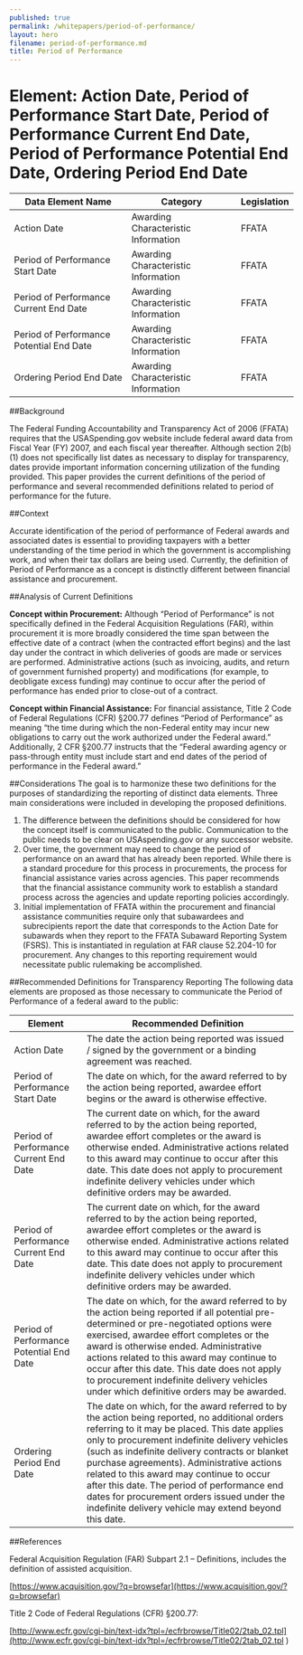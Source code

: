 ```yaml
---
published: true
permalink: /whitepapers/period-of-performance/
layout: hero
filename: period-of-performance.md
title: Period of Performance
---
```


# Element: Action Date, Period of Performance Start Date, Period of Performance Current End Date, Period of Performance Potential End Date, Ordering Period End Date


<table>
  <thead>
    <tr>
      <th scope ="col">Data Element Name</th>
      <th scope="col">Category</th>
      <th scope="col">Legislation</th>
    </tr>
  </thead>
  <tr>
    <td>Action Date</td>
    <td>Awarding Characteristic Information</td>
    <td>FFATA</td>
  </tr>
  <tr>
    <td>Period of Performance Start Date</td>
    <td>Awarding Characteristic Information</td>
    <td>FFATA</td>
  </tr>
  <tr>
    <td>Period of Performance Current End Date</td>
    <td>Awarding Characteristic Information</td>
    <td>FFATA</td>
  </tr>
  <tr>
    <td>Period of Performance Potential End Date</td>
    <td>Awarding Characteristic Information</td>
    <td>FFATA</td>
  </tr>
  <tr>
    <td>Ordering Period End Date</td>
    <td>Awarding Characteristic Information</td>
    <td>FFATA</td>
  </tr>
  </table>


##Background

The Federal Funding Accountability and Transparency Act of 2006 (FFATA) requires that the USASpending.gov website include federal award data from Fiscal Year (FY) 2007, and each fiscal year thereafter.  Although section 2(b)(1) does not specifically list dates as necessary to display for transparency, dates provide important information concerning utilization of the funding provided.   This paper provides the current definitions of the period of performance and several recommended definitions related to period of performance for the future.

##Context

Accurate identification of the period of performance of Federal awards and associated dates is essential to providing taxpayers with a better understanding of the time period in which the government is accomplishing work, and when their tax dollars are being used. Currently, the definition of Period of Performance as a concept is distinctly different between financial assistance and procurement.

##Analysis of Current Definitions

<b>Concept within Procurement:</b>
Although “Period of Performance” is not specifically defined in the Federal Acquisition Regulations (FAR), within procurement it is more broadly considered the time span between the effective date of a contract (when the contracted effort begins) and the last day under the contract in which deliveries of goods are made or services are performed.  Administrative actions (such as invoicing, audits, and return of government furnished property) and modifications (for example, to deobligate excess funding) may continue to occur after the period of performance has ended prior to close-out of a contract.  

<b>Concept within Financial Assistance:</b> 
For financial assistance, Title 2 Code of Federal Regulations (CFR) §200.77 defines “Period of Performance” as meaning “the time during which the non-Federal entity may incur new obligations to carry out the work authorized under the Federal award.”   Additionally, 2 CFR §200.77 instructs that the “Federal awarding agency or pass-through entity must include start and end dates of the period of performance in the Federal award.”

##Considerations
The goal is to harmonize these two definitions for the purposes of standardizing the reporting of distinct data elements.  Three main considerations were included in developing the proposed definitions. 

1.  The difference between the definitions should be considered for how the concept itself is communicated to the public. Communication to the public needs to be clear on USAspending.gov or any successor website.  
2.  Over time, the government may need to change the period of performance on an award that has already been reported. While there is a standard procedure for this process in procurements, the process for financial assistance varies across agencies. This paper recommends that the financial assistance community work to establish a standard process across the agencies and update reporting policies accordingly.
3.  Initial implementation of FFATA within the procurement and financial assistance communities require only that subawardees and subrecipients report the date that corresponds to the Action Date for subawards when they report to the FFATA Subaward Reporting System (FSRS).  This is instantiated in regulation at FAR clause 52.204-10 for procurement.  Any changes to this reporting requirement would necessitate public rulemaking be accomplished.

##Recommended Definitions for Transparency Reporting
The following data elements are proposed as those necessary to communicate the Period of Performance of a federal award to the public:
<table>
  <thead>
    <tr>
      <th scope="col">Element</th>
      <th scope="col">Recommended Definition</th>
    </tr>
  </thead>
  <tr>
    <td>Action Date</td>
    <td>The date the action being reported was issued / signed by the government or a binding agreement was reached.</td>
  </tr>
  <tr>
    <td>Period of Performance Start Date</td>
    <td>The date on which, for the award referred to by the action being reported, awardee effort begins or the award is otherwise effective.
    </td>
  </tr>
  <tr>
    <td>Period of Performance Current End Date</td>
    <td>The current date on which, for the award referred to by the action being reported, awardee effort completes or the award is otherwise ended.  Administrative actions related to this award may continue to occur after this date.  This date does not apply to procurement indefinite delivery vehicles under which definitive orders may be awarded.</td>
  </tr>
  <tr>
    <td>Period of Performance Current End Date</td>
    <td>The current date on which, for the award referred to by the action being reported, awardee effort completes or the award is otherwise ended.  Administrative actions related to this award may continue to occur after this date.  This date does not apply to procurement indefinite delivery vehicles under which definitive orders may be awarded.
    </td>
  </tr>
  <tr>
    <td>Period of Performance Potential End Date</td>
    <td>The date on which, for the award referred to by the action being reported if all potential pre-determined or pre-negotiated options were exercised, awardee effort completes or the award is otherwise ended.  Administrative actions related to this award may continue to occur after this date.  This date does not apply to procurement indefinite delivery vehicles under which definitive orders may be awarded.</td>
  </tr>
  <tr>
    <td>Ordering Period End Date</td>
    <td>The date on which, for the award referred to by the action being reported, no additional orders referring to it may be placed.  This date applies only to procurement indefinite delivery vehicles (such as indefinite delivery contracts or blanket purchase agreements).  Administrative actions related to this award may continue to occur after this date.  The period of performance end dates for procurement orders issued under the indefinite delivery vehicle may extend beyond this date.</td>
  </tr>
  </table>

##References

Federal Acquisition Regulation (FAR) Subpart 2.1 – Definitions, includes the definition of assisted acquisition.

[https://www.acquisition.gov/?q=browsefar](https://www.acquisition.gov/?q=browsefar)

Title 2 Code of Federal Regulations (CFR) §200.77: 

[http://www.ecfr.gov/cgi-bin/text-idx?tpl=/ecfrbrowse/Title02/2tab_02.tpl](http://www.ecfr.gov/cgi-bin/text-idx?tpl=/ecfrbrowse/Title02/2tab_02.tpl 
)
